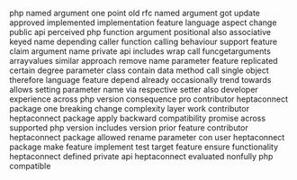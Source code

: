 php named argument one point old rfc named argument got update approved implemented implementation feature language aspect change public api perceived php function argument positional also associative keyed name depending caller function calling behaviour support feature claim argument name private api includes wrap call funcgetarguments arrayvalues similar approach remove name parameter feature replicated certain degree parameter class contain data method call single object therefore language feature depend already occasionally trend towards allows setting parameter name via respective setter also developer experience across php version consequence pro contributor heptaconnect package one breaking change complexity layer work contributor heptaconnect package apply backward compatibility promise across supported php version includes version prior feature contributor heptaconnect package allowed rename parameter con user heptaconnect package make feature implement test target feature ensure functionality heptaconnect defined private api heptaconnect evaluated nonfully php compatible